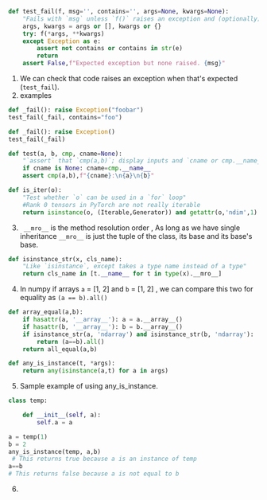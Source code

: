 


```Python
def test_fail(f, msg='', contains='', args=None, kwargs=None):
    "Fails with `msg` unless `f()` raises an exception and (optionally) has `contains` in `e.args`"
    args, kwargs = args or [], kwargs or {}
    try: f(*args, **kwargs)
    except Exception as e:
        assert not contains or contains in str(e)
        return
    assert False,f"Expected exception but none raised. {msg}"
```

1. We can check that code raises an exception when that's expected (`test_fail`).
2. examples 

```Python
def _fail(): raise Exception("foobar")
test_fail(_fail, contains="foo")

def _fail(): raise Exception()
test_fail(_fail)
```


```Python
def test(a, b, cmp, cname=None):
    "`assert` that `cmp(a,b)`; display inputs and `cname or cmp.__name__` if it fails"
    if cname is None: cname=cmp.__name__
    assert cmp(a,b),f"{cname}:\n{a}\n{b}"
```

```Python
def is_iter(o):
    "Test whether `o` can be used in a `for` loop"
    #Rank 0 tensors in PyTorch are not really iterable
    return isinstance(o, (Iterable,Generator)) and getattr(o,'ndim',1)
```

3. ` __mro__`    is the method resolution order , As long as we have single inheritance `__mro__` is just the tuple of the class, its base and its base's base.

```Python
def isinstance_str(x, cls_name):
    "Like `isinstance`, except takes a type name instead of a type"
    return cls_name in [t.__name__ for t in type(x).__mro__]
```

4. In numpy if arrays `a`  = [1, 2] and `b` = [1, 2] , we can compare this two for equality as
    `(a == b).all()`
```Python
def array_equal(a,b):
	if hasattr(a, '__array__'): a = a.__array__()
	if hasattr(b, '__array__'): b = b.__array__()
	if isinstance_str(a, 'ndarray') and isinstance_str(b, 'ndarray'):  
		return (a==b).all() 
	return all_equal(a,b)
```

```Python
def any_is_instance(t, *args):
	return any(isinstance(a,t) for a in args)
```

5. Sample example of using any_is_instance.

```Python
class temp:

	def __init__(self, a):
		self.a = a

a = temp(1)
b = 2
any_is_instance(temp, a,b)
 # This returns true because a is an instance of temp
a==b 
# This returns false because a is not equal to b
```

6. 